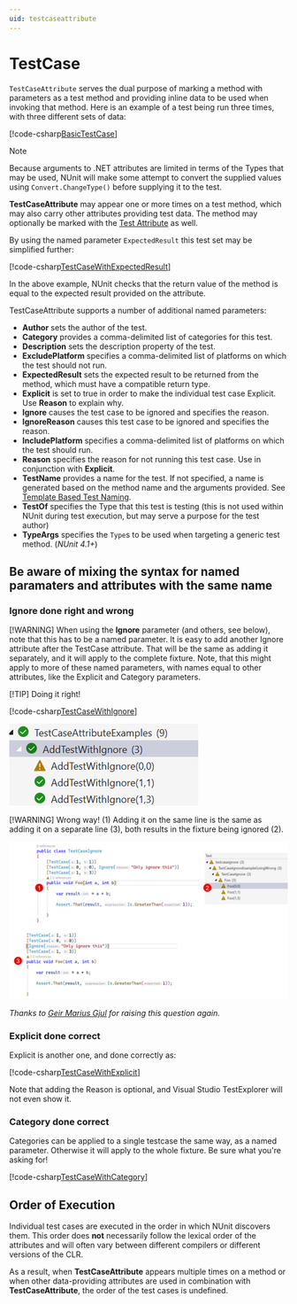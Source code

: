 ```yaml
---
uid: testcaseattribute
---
```


# TestCase

`TestCaseAttribute` serves the dual purpose of marking a method with parameters as a test method and providing inline
data to be used when invoking that method. Here is an example of a test being run three times, with three different sets
of data:

[!code-csharp[BasicTestCase](~/snippets/Snippets.NUnit/Attributes/TestCaseAttributeExamples.cs#BasicTestCase)]

> [!NOTE]
> Because arguments to .NET attributes are limited in terms of the Types that may be used, NUnit will make some
> attempt to convert the supplied values using `Convert.ChangeType()` before supplying it to the test.

**TestCaseAttribute** may appear one or more times on a test method, which may also carry other attributes providing
test data. The method may optionally be marked with the [Test Attribute](test.md) as well.

By using the named parameter `ExpectedResult` this test set may be simplified further:

[!code-csharp[TestCaseWithExpectedResult](~/snippets/Snippets.NUnit/Attributes/TestCaseAttributeExamples.cs#TestCaseWithExpectedResult)]

In the above example, NUnit checks that the return value of the method is equal to the expected result provided on the
attribute.

TestCaseAttribute supports a number of additional named parameters:

* **Author** sets the author of the test.
* **Category** provides a comma-delimited list of categories for this test.
* **Description** sets the description property of the test.
* **ExcludePlatform** specifies a comma-delimited list of platforms on which the test should not run.
* **ExpectedResult** sets the expected result to be returned from the method, which must have a compatible return type.
* **Explicit** is set to true in order to make the individual test case Explicit. Use **Reason** to explain why.
* **Ignore** causes the test case to be ignored and specifies the reason.
* **IgnoreReason** causes this test case to be ignored and specifies the reason.
* **IncludePlatform** specifies a comma-delimited list of platforms on which the test should run.
* **Reason** specifies the reason for not running this test case. Use in conjunction with **Explicit**.
* **TestName** provides a name for the test. If not specified, a name is generated based on the method name and the
  arguments provided. See [Template Based Test Naming](xref:templatebasedtestnaming).
* **TestOf** specifies the Type that this test is testing (this is not used within NUnit during test execution,
  but may serve a purpose for the test author)
* **TypeArgs** specifies the `Type`s to be used when targeting a generic test method. (_NUnit 4.1+_)

## Be aware of mixing the syntax for named paramaters and attributes with the same name

### Ignore done right and wrong

[!WARNING]
When using the **Ignore** parameter (and others, see below), note that this has to be a named parameter. It is easy to add another Ignore attribute after the TestCase attribute. That will be the same as adding it separately, and it will apply to the complete fixture. Note, that this might apply to more of these named parameters, with names equal to other attributes, like the Explicit and Category parameters.

[!TIP]
Doing it right!

[!code-csharp[TestCaseWithIgnore](~/snippets/Snippets.NUnit/Attributes/TestCaseAttributeExamples.cs#TestCaseWithIgnore)]

![TestCaseIgnoreDoneCorrect](../../../../images/TestCaseIgnoreDoneCorrect.png)

[!WARNING]
Wrong way! (1) Adding it on the same line is the same as adding it on a separate line (3), both results in the fixture being ignored (2).

![TestCaseIgnoreGoneWrong](../../../../images/TestCaseIgnoreGoneWrong.png)

_Thanks to [Geir Marius Gjul](https://github.com/GeirMG) for raising this question again._

### Explicit done correct

Explicit is another one, and done correctly as:

[!code-csharp[TestCaseWithExplicit](~/snippets/Snippets.NUnit/Attributes/TestCaseAttributeExamples.cs#TestCaseWithExplicit)]

Note that adding the Reason is optional, and Visual Studio TestExplorer will not even show it.

### Category done correct

Categories can be applied to a single testcase the same way, as a named parameter. Otherwise it will apply to the whole fixture. Be sure what you're asking for!

[!code-csharp[TestCaseWithCategory](~/snippets/Snippets.NUnit/Attributes/TestCaseAttributeExamples.cs#TestCaseWithCategory)]

## Order of Execution

Individual test cases are executed in the order in which NUnit discovers them. This order does **not** necessarily
follow the lexical order of the attributes and will often vary between different compilers or different versions of the
CLR.

As a result, when **TestCaseAttribute** appears multiple times on a method or when other data-providing attributes are
used in combination with **TestCaseAttribute**, the order of the test cases is undefined.
